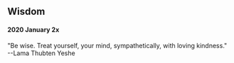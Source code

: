 ## Wisdom

#### 2020 January 2x

"Be wise. Treat yourself, your mind, sympathetically, with loving kindness."  
--Lama Thubten Yeshe

###
